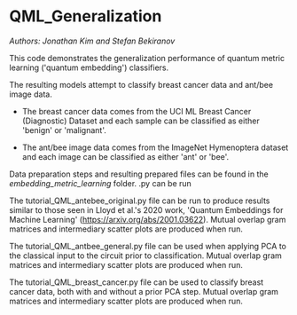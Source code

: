 # QML_Generalization

_Authors: Jonathan Kim and Stefan Bekiranov_

This code demonstrates the generalization performance of quantum metric learning ('quantum embedding') classifiers.

The resulting models attempt to classify breast cancer data and ant/bee image data.

- The breast cancer data comes from the UCI ML Breast Cancer (Diagnostic) Dataset and each sample can be classified as either 'benign' or 'malignant'.

- The ant/bee image data comes from the ImageNet Hymenoptera dataset and each image can be classified as either 'ant' or 'bee'.

Data preparation steps and resulting prepared files can be found in the _embedding_metric_learning_ folder. .py can be run

The tutorial_QML_antebee_original.py file can be run to produce results similar to those seen in Lloyd et al.'s 2020 work, 'Quantum Embeddings for Machine Learning' (https://arxiv.org/abs/2001.03622). Mutual overlap gram matrices and intermediary scatter plots are produced when run.

The tutorial_QML_antbee_general.py file can be used when applying PCA to the classical input to the circuit prior to classification. Mutual overlap gram matrices and intermediary scatter plots are produced when run.

The tutorial_QML_breast_cancer.py file can be used to classify breast cancer data, both with and without a prior PCA step. Mutual overlap gram matrices and intermediary scatter plots are produced when run.
